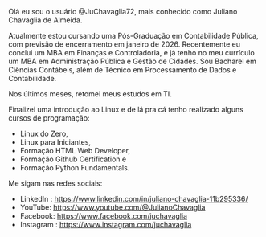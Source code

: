 
Olá eu sou o usuário @JuChavaglia72, mais conhecido como Juliano Chavaglia de Almeida.

Atualmente estou cursando uma Pós-Graduação em Contabilidade Pública, com previsão de encerramento em janeiro de 2026. 
Recentemente eu conclui um MBA em Finanças e Controladoria, e já tenho no meu currículo um MBA em Administração Pública e Gestão de Cidades.
Sou Bacharel em Ciências Contábeis, além de Técnico em Processamento de Dados e Contabilidade.

Nos últimos meses, retomei meus estudos em TI. 

Finalizei uma introdução ao Linux e de lá pra cá tenho realizado alguns cursos de programação:
- Linux do Zero,
- Linux para Iniciantes,
- Formação HTML Web Developer,
- Formação Github Certification e
- Formação Python Fundamentals.

Me sigam nas redes sociais: 
- LinkedIn : https://www.linkedin.com/in/juliano-chavaglia-11b295336/
- YouTube: https://www.youtube.com/@JulianoChavaglia
- Facebook: https://www.facebook.com/juchavaglia
- Instagram : https://www.instagram.com/juchavaglia

<!---
JuChavaglia72/JuChavaglia72 is a ✨ special ✨ repository because its `README.md` (this file) appears on your GitHub profile.
You can click the Preview link to take a look at your changes.
--->

